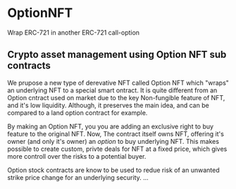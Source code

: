 # OptionNFT
Wrap ERC-721 in another ERC-721 call-option


## Crypto asset management using Option NFT sub contracts


We prupose a new type of derevative NFT called Option NFT which "wraps" an underlying NFT to a special smart ontract.
It is quite different from an Option cntract used on market due to the key Non-fungible feature of NFT, and it's low liquidity. 
Although, it preserves the main idea, and can be compared to a land option contract for example.


By making an Option NFT, you you are adding an exclusive right to buy feature to the original NFT. 
Now, The contract itself owns NFT, offering it's owner (and only it's owner) an *option* to buy underlying NFT.
This makes possible to create custom, privte deals for NFT at a fixed price, which gives more controll over the risks to a potential buyer.



Option stock contracts are know to be used to redue risk of an unwanted strike price change for an underlying security.
...
